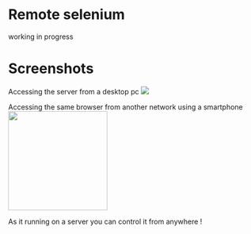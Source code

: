 # Remote selenium

working in progress


# Screenshots

Accessing the server from a desktop pc
<img src=https://cdn.discordapp.com/attachments/1085585945094541424/1153026810129420428/image.png>



Accessing the same browser from another network using a smartphone
<img src=https://cdn.discordapp.com/attachments/1085585945094541424/1153027956634026004/Screenshot_20230917-150049_Chrome.jpg width=200>


As it running on a server you can control it from anywhere !
